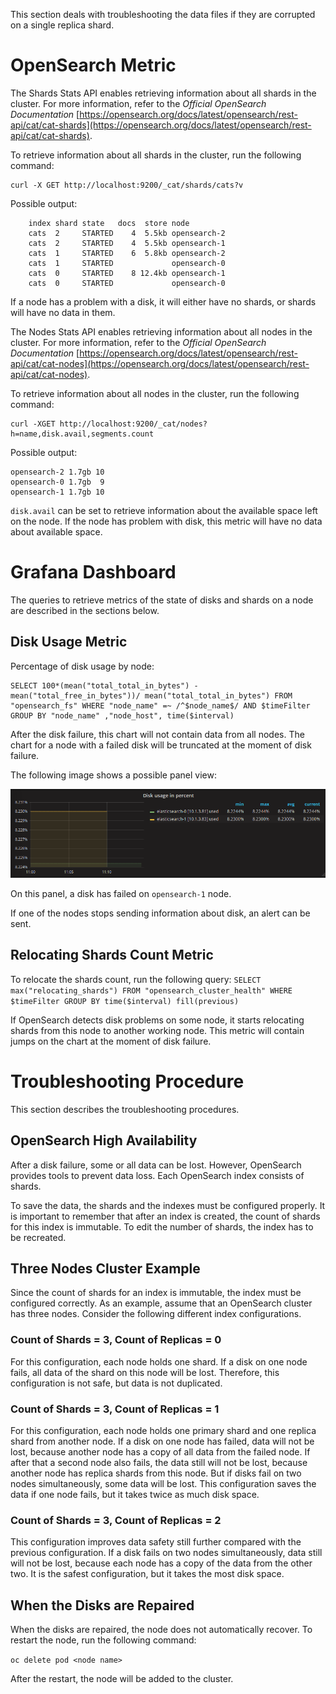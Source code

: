 This section deals with troubleshooting the data files if they are corrupted on a single replica shard.

# OpenSearch Metric

The Shards Stats API enables retrieving information about all shards in the cluster. For more information, refer to the _Official OpenSearch Documentation_ [https://opensearch.org/docs/latest/opensearch/rest-api/cat/cat-shards](https://opensearch.org/docs/latest/opensearch/rest-api/cat/cat-shards).

To retrieve information about all shards in the cluster, run the following command:

```
curl -X GET http://localhost:9200/_cat/shards/cats?v
```

Possible output:

```
    index shard state   docs  store node
    cats  2     STARTED    4  5.5kb opensearch-2
    cats  2     STARTED    4  5.5kb opensearch-1
    cats  1     STARTED    6  5.8kb opensearch-2
    cats  1     STARTED             opensearch-0
    cats  0     STARTED    8 12.4kb opensearch-1
    cats  0     STARTED             opensearch-0
```

If a node has a problem with a disk, it will either have no shards, or shards will have no data in them.

The Nodes Stats API enables retrieving information about all nodes in the cluster. For more information, refer to the _Official OpenSearch Documentation_ [https://opensearch.org/docs/latest/opensearch/rest-api/cat/cat-nodes](https://opensearch.org/docs/latest/opensearch/rest-api/cat/cat-nodes).

To retrieve information about all nodes in the cluster, run the following command:
 
```
curl -XGET http://localhost:9200/_cat/nodes?h=name,disk.avail,segments.count
```

Possible output:

```
opensearch-2 1.7gb 10
opensearch-0 1.7gb  9
opensearch-1 1.7gb 10
```

`disk.avail` can be set to retrieve information about the available space left on the node. If the node has problem with disk, this metric will have no data about available space.

# Grafana Dashboard

The queries to retrieve metrics of the state of disks and shards on a node are described in the sections below.

## Disk Usage Metric

Percentage of disk usage by node:

```
SELECT 100*(mean("total_total_in_bytes") - mean("total_free_in_bytes"))/ mean("total_total_in_bytes") FROM "opensearch_fs" WHERE "node_name" =~ /^$node_name$/ AND $timeFilter GROUP BY "node_name" ,"node_host", time($interval)
```

After the disk failure, this chart will not contain data from all nodes. The chart for a node with a failed disk will be truncated at the moment of disk failure.

The following image shows a possible panel view:

![Disk failure on one node disk usage panel](/docs/public/images/disk_filure_on_one_node_disk_usage_panel.png)

On this panel, a disk has failed on `opensearch-1` node.

If one of the nodes stops sending information about disk, an alert can be sent.

## Relocating Shards Count Metric

To relocate the shards count, run the following query: `SELECT max("relocating_shards") FROM "opensearch_cluster_health" WHERE $timeFilter GROUP BY time($interval) fill(previous)`

If OpenSearch detects disk problems on some node, it starts relocating shards from this node to another working node. This metric will contain jumps on the chart at the moment of disk failure.

# Troubleshooting Procedure

This section describes the troubleshooting procedures.

## OpenSearch High Availability

After a disk failure, some or all data can be lost. However, OpenSearch provides tools to prevent data loss. Each OpenSearch index consists of shards.

To save the data, the shards and the indexes must be configured properly. It is important to remember that after an index is created, the count of shards for this index is immutable. To edit the number of shards, the index has to be recreated.

## Three Nodes Cluster Example

Since the count of shards for an index is immutable, the index must be configured correctly. As an example, assume that an OpenSearch cluster has three nodes. Consider the following different index configurations.

### Count of Shards = 3, Count of Replicas = 0

For this configuration, each node holds one shard. If a disk on one node fails, all data of the shard on this node will be lost. Therefore, this configuration is not safe, but data is not duplicated.

### Count of Shards = 3, Count of Replicas = 1

For this configuration, each node holds one primary shard and one replica shard from another node. If a disk on one node has failed, data will not be lost, because another node has a copy of all data from the failed node. If after that a second node also fails, the data still will not be lost, because another node has replica shards from this node. But if disks fail on two nodes simultaneously, some data will be lost. This configuration saves the data if one node fails, but it takes twice as much disk space.

### Count of Shards = 3, Count of Replicas = 2

This configuration improves data safety still further compared with the previous configuration. If a disk fails on two nodes simultaneously, data still will not be lost, because each node has a copy of the data from the other two. It is the safest configuration, but it takes the most disk space.

## When the Disks are Repaired

When the disks are repaired, the node does not automatically recover. To restart the node, run the following command:

```oc delete pod <node name>```

After the restart, the node will be added to the cluster.